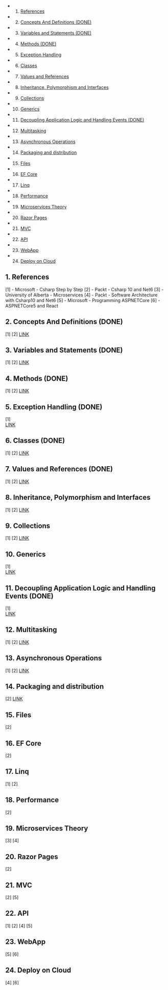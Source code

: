 <!-- vscode-markdown-toc -->
* 1. [References](#References)
* 2. [ Concepts And Definitions (DONE)](#ConceptsAndDefinitionsDONE)
* 3. [Variables and Statements (DONE)](#VariablesandStatementsDONE)
* 4. [Methods (DONE)](#MethodsDONE)
* 5. [Exception Handling](#ExceptionHandling)
* 6. [Classes](#Classes)
* 7. [Values and References](#ValuesandReferences)
* 8. [Inheritance, Polymorphism and Interfaces](#InheritancePolymorphismandInterfaces)
* 9. [Collections](#Collections)
* 10. [Generics](#Generics)
* 11. [Decoupling Application Logic and Handling Events (DONE)](#DecouplingApplicationLogicandHandlingEventsDONE)
* 12. [Multitasking](#Multitasking)
* 13. [Asynchronous Operations](#AsynchronousOperations)
* 14. [Packaging and distribution](#Packaginganddistribution)
* 15. [Files](#Files)
* 16. [EF Core](#EFCore)
* 17. [Linq](#Linq)
* 18. [Performance](#Performance)
* 19. [Microservices Theory](#MicroservicesTheory)
* 20. [Razor Pages](#RazorPages)
* 21. [MVC](#MVC)
* 22. [API](#API)
* 23. [WebApp](#WebApp)
* 24. [Deploy on Cloud](#DeployonCloud)

<!-- vscode-markdown-toc-config
	numbering=true
	autoSave=true
	/vscode-markdown-toc-config -->
<!-- /vscode-markdown-toc -->

##  1. <a name='References'></a>References

[1] - Microsoft - Csharp Step by Step
[2] - Packt - Csharp 10 and Net6
[3] - University of Alberta - Microservices
[4] - Packt - Software Architecture with Csharp10 and Net6
[5] - Microsoft - Programming ASPNETCore
[6] - ASPNETCore5 and React


##  2. <a name='ConceptsAndDefinitionsDONE'></a> Concepts And Definitions (DONE)
[1] [2]
[LINK](/ComputerScience/Microsoft/NetCore/ConceptsAndDefinitions.md)

##  3. <a name='VariablesandStatementsDONE'></a>Variables and Statements (DONE)
[1] [2]
[LINK](/ComputerScience/Microsoft/NetCore/VariablesAndStatements.md)

##  4. <a name='MethodsDONE'></a>Methods (DONE)
[1] [2]
[LINK](/ComputerScience/Microsoft/NetCore/Methods.md)

##  5. <a name='ExceptionHandling'></a>Exception Handling (DONE)
[1]  
[LINK](/ComputerScience/Microsoft/NetCore/ExceptionHandling.md)

##  6. <a name='Classes'></a>Classes (DONE)
[1] [2]
[LINK](/ComputerScience/Microsoft/NetCore/Classes.md)

##  7. <a name='ValuesandReferences'></a>Values and References (DONE)
[1] [2]
[LINK](/ComputerScience/Microsoft/NetCore/ValuesAndReferences.md)


##  8. <a name='InheritancePolymorphismandInterfaces'></a>Inheritance, Polymorphism and Interfaces
[1] [2]
[LINK](/ComputerScience/Microsoft/NetCore/Inheritance-polymorphism-and-Interfaces.md)

##  9. <a name='Collections'></a>Collections 
[1] [2]
[LINK](/ComputerScience/Microsoft/NetCore/Collections.md)

##  10. <a name='Generics'></a>Generics
[1]  
[LINK](/ComputerScience/Microsoft/NetCore/Generics.md)  

##  11. <a name='DecouplingApplicationLogicandHandlingEventsDONE'></a>Decoupling Application Logic and Handling Events (DONE)
[1]  
[LINK](/ComputerScience/Microsoft/NetCore/DecouplingApplicationLogic.md)

##  12. <a name='Multitasking'></a>Multitasking 
[1] [2]
[LINK](/ComputerScience/Microsoft/NetCore/Multitasking.md)

##  13. <a name='AsynchronousOperations'></a>Asynchronous Operations
[1] [2]
[LINK](/ComputerScience/Microsoft/NetCore/AsynchronousOperations.md)

##  14. <a name='Packaginganddistribution'></a>Packaging and distribution
[2]
[LINK](/ComputerScience/Microsoft/NetCore/Packaging-and-Distribution.md)

##  15. <a name='Files'></a>Files
[2]

##  16. <a name='EFCore'></a>EF Core
[2]

##  17. <a name='Linq'></a>Linq
[1] [2]

##  18. <a name='Performance'></a>Performance
[2]

##  19. <a name='MicroservicesTheory'></a>Microservices Theory
[3] [4]

##  20. <a name='RazorPages'></a>Razor Pages
[2]

##  21. <a name='MVC'></a>MVC
[2] [5]

##  22. <a name='API'></a>API
[1] [2] [4] [5]

##  23. <a name='WebApp'></a>WebApp
[5] [6]

##  24. <a name='DeployonCloud'></a>Deploy on Cloud
[4] [6]
